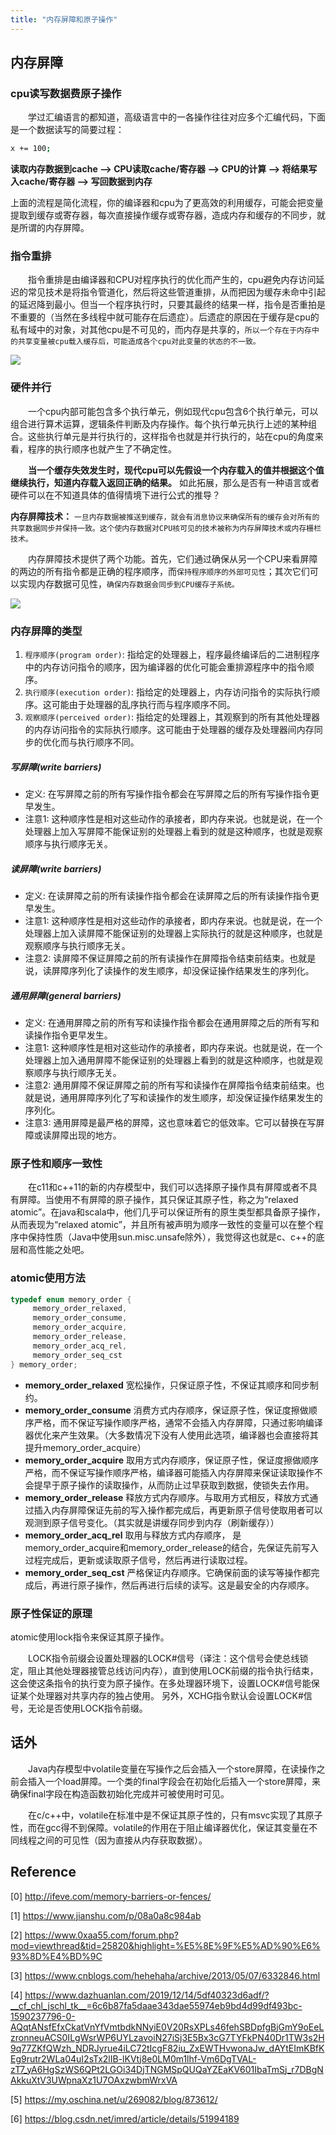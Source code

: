 ```yaml
---
title: "内存屏障和原子操作"
---
```



## 内存屏障

### cpu读写数据费原子操作

&emsp;&emsp;学过汇编语言的都知道，高级语言中的一各操作往往对应多个汇编代码，下面是一个数据读写的简要过程：

```bash
x += 100;
```

**读取内存数据到cache -->  CPU读取cache/寄存器  -->  CPU的计算  -->  将结果写入cache/寄存器  -->  写回数据到内存**

上面的流程是简化流程，你的编译器和cpu为了更高效的利用缓存，可能会把变量提取到缓存或寄存器，每次直接操作缓存或寄存器，造成内存和缓存的不同步，就是所谓的内存屏障。



### 指令重排

&emsp;&emsp;指令重排是由编译器和CPU对程序执行的优化而产生的，cpu避免内存访问延迟的常见技术是将指令管道化，然后将这些管道重排，从而把因为缓存未命中引起的延迟降到最小。但当一个程序执行时，只要其最终的结果一样，指令是否重拍是不重要的（当然在多线程中就可能存在后遗症）。后遗症的原因在于缓存是cpu的私有域中的对象，对其他cpu是不可见的，而内存是共享的，`所以一个存在于内存中的共享变量被cpu载入缓存后，可能造成各个cpu对此变量的状态的不一致。`

![](/images/barrier1.png)

### 硬件并行

&emsp;&emsp;一个cpu内部可能包含多个执行单元，例如现代cpu包含6个执行单元，可以组合进行算术运算，逻辑条件判断及内存操作。每个执行单元执行上述的某种组合。这些执行单元是并行执行的，这样指令也就是并行执行的，站在cpu的角度来看，程序的执行顺序也就产生了不确定性。

&emsp;&emsp;**当一个缓存失效发生时，现代cpu可以先假设一个内存载入的值并根据这个值继续执行，知道内存载入返回正确的结果。** 如此拓展，那么是否有一种语言或者硬件可以在不知道具体的值得情境下进行公式的推导？

**内存屏障技术：** `一旦内存数据被推送到缓存，就会有消息协议来确保所有的缓存会对所有的共享数据同步并保持一致。这个使内存数据对CPU核可见的技术被称为内存屏障技术或内存栅栏技术。`

&emsp;&emsp;内存屏障技术提供了两个功能。首先，它们通过确保从另一个CPU来看屏障的两边的所有指令都是正确的程序顺序，而`保持程序顺序的外部可见性`；其次它们可以实现内存数据可见性，`确保内存数据会同步到CPU缓存子系统。`

![](/images/baerrier2.webp)

### 内存屏障的类型

1. `程序顺序(program order)`: 指给定的处理器上，程序最终编译后的二进制程序中的内存访问指令的顺序，因为编译器的优化可能会重排源程序中的指令顺序。
2. `执行顺序(execution order)`: 指给定的处理器上，内存访问指令的实际执行顺序。这可能由于处理器的乱序执行而与程序顺序不同。
3. `观察顺序(perceived order)`: 指给定的处理器上，其观察到的所有其他处理器的内存访问指令的实际执行顺序。这可能由于处理器的缓存及处理器间内存同步的优化而与执行顺序不同。

##### 写屏障(write barriers)

- 定义: 在写屏障之前的所有写操作指令都会在写屏障之后的所有写操作指令更早发生。
- 注意1: 这种顺序性是相对这些动作的承接者，即内存来说。也就是说，在一个处理器上加入写屏障不能保证别的处理器上看到的就是这种顺序，也就是观察顺序与执行顺序无关。

##### 读屏障(write barriers)

- 定义: 在读屏障之前的所有读操作指令都会在读屏障之后的所有读操作指令更早发生。
- 注意1: 这种顺序性是相对这些动作的承接者，即内存来说。也就是说，在一个处理器上加入读屏障不能保证别的处理器上实际执行的就是这种顺序，也就是观察顺序与执行顺序无关。
- 注意2: 读屏障不保证屏障之前的所有读操作在屏障指令结束前结束。也就是说，读屏障序列化了读操作的发生顺序，却没保证操作结果发生的序列化。

##### 通用屏障(general barriers)

- 定义: 在通用屏障之前的所有写和读操作指令都会在通用屏障之后的所有写和读操作指令更早发生。
- 注意1: 这种顺序性是相对这些动作的承接者，即内存来说。也就是说，在一个处理器上加入通用屏障不能保证别的处理器上看到的就是这种顺序，也就是观察顺序与执行顺序无关。
- 注意2: 通用屏障不保证屏障之前的所有写和读操作在屏障指令结束前结束。也就是说，通用屏障序列化了写和读操作的发生顺序，却没保证操作结果发生的序列化。
- 注意3: 通用屏障是最严格的屏障，这也意味着它的低效率。它可以替换在写屏障或读屏障出现的地方。

### 原子性和顺序一致性

&emsp;&emsp;在c11和c++11的新的内存模型中，我们可以选择原子操作具有屏障或者不具有屏障。当使用不有屏障的原子操作，其只保证其原子性，称之为“relaxed atomic”。在java和scala中，他们几乎可以保证所有的原生类型都具备原子操作，从而表现为“relaxed atomic”，并且所有被声明为顺序一致性的变量可以在整个程序中保持性质（Java中使用sun.misc.unsafe除外），我觉得这也就是c、c++的底层和高性能之处吧。


### atomic使用方法

```c++
typedef enum memory_order {
     memory_order_relaxed,
     memory_order_consume,
     memory_order_acquire,
     memory_order_release,
     memory_order_acq_rel,
     memory_order_seq_cst
} memory_order;
```

- **memory_order_relaxed**
	宽松操作，只保证原子性，不保证其顺序和同步制约。
- **memory_order_consume**
	消费方式内存顺序，保证原子性，保证度擦做顺序严格，而不保证写操作顺序严格，通常不会插入内存屏障，只通过影响编译器优化来产生效果。（大多数情况下没有人使用此选项，编译器也会直接将其提升memory_order_acquire）
- **memory_order_acquire**
	取用方式内存顺序，保证原子性，保证度擦做顺序严格，而不保证写操作顺序严格，编译器可能插入内存屏障来保证读取操作不会提早于原子操作的读取操作，从而防止过早获取到数据，使锁失去作用。
- **memory_order_release**
	释放方式内存顺序。与取用方式相反，释放方式通过插入内存屏障保证先前的写入操作都完成后，再更新原子信号使取用者可以观测到原子信号变化。（其实就是讲缓存同步到内存（刷新缓存））
- **memory_order_acq_rel**
	取用与释放方式内存顺序， 是memory_order_acquire和memory_order_release的结合，先保证先前写入过程完成后，更新或读取原子信号，然后再进行读取过程。
- **memory_order_seq_cst**
	严格保证内存顺序。它确保前面的读写等操作都完成后，再进行原子操作，然后再进行后续的读写。这是最安全的内存顺序。


### 原子性保证的原理

atomic使用lock指令来保证其原子操作。

&emsp;&emsp;LOCK指令前缀会设置处理器的LOCK#信号（译注：这个信号会使总线锁定，阻止其他处理器接管总线访问内存），直到使用LOCK前缀的指令执行结束，这会使这条指令的执行变为原子操作。在多处理器环境下，设置LOCK#信号能保证某个处理器对共享内存的独占使用。 另外，XCHG指令默认会设置LOCK#信号，无论是否使用LOCK指令前缀。 




## 话外

&emsp;&emsp;Java内存模型中volatile变量在写操作之后会插入一个store屏障，在读操作之前会插入一个load屏障。一个类的final字段会在初始化后插入一个store屏障，来确保final字段在构造函数初始化完成并可被使用时可见。

&emsp;&emsp;在c/c++中，volatile在标准中是不保证其原子性的，只有msvc实现了其原子性，而在gcc得不到保障。volatile的作用在于阻止编译器优化，保证其变量在不同线程之间的可见性（因为直接从内存获取数据）。





## Reference

[0] http://ifeve.com/memory-barriers-or-fences/

[1] https://www.jianshu.com/p/08a0a8c984ab

[2] https://www.0xaa55.com/forum.php?mod=viewthread&tid=25820&highlight=%E5%8E%9F%E5%AD%90%E6%93%8D%E4%BD%9C

[3] https://www.cnblogs.com/hehehaha/archive/2013/05/07/6332846.html

[4] https://www.dazhuanlan.com/2019/12/14/5df40323d6adf/?__cf_chl_jschl_tk__=6c6b87fa5daae343dae55974eb9bd4d99df493bc-1590237796-0-AQqtANsfEfxCkatVnYfVmtbdkNNyiE0V20RsXPLs46fehSBDpfgBjGmY9oEeLzronneuACS0ILgWsrWP6UYLzavoiN27iSj3E5Bx3cG7TYFkPN40Dr1TW3s2H9q77ZKfQWzh_NDRJyrue4iLC72tIcgF82iu_ZxEWTHvwonaJw_dAYtEImKBfKEg9rutr2WLa04uI2sTx2lIB-lKVtj8e0LM0m1lhf-Vm6DgTVAL-zT7_yA6HgSzWS6QPt2LGOi34DjTNGMSpQUQaYZEaKV601IbaTmSj_r7DBgNAkkuXtV3UWpnaXz1U7OAxzwbmWrxVA

[5] https://my.oschina.net/u/269082/blog/873612/

[6] https://blog.csdn.net/imred/article/details/51994189
